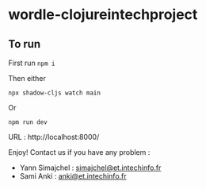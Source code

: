# wordle-clojureintechproject

## To run

First run `npm i`

Then either 

```
npx shadow-cljs watch main
```

Or

```
npm run dev
```

URL : http://localhost:8000/

Enjoy!
Contact us if you have any problem : 
- Yann Simajchel  : simajchel@et.intechinfo.fr
- Sami Anki  : anki@et.intechinfo.fr